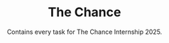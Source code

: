 <h1 align="center">
 The Chance
 </h1>

<p align="center"> Contains every task for The Chance Internship 2025.</p>

